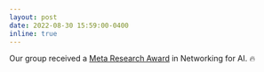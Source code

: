 ```yaml
---
layout: post
date: 2022-08-30 15:59:00-0400
inline: true
---
```


Our group received a [Meta Research Award](https://research.facebook.com/research-award-recipients/?s) in Networking for AI. :fire:
